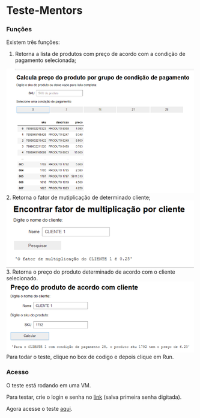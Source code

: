 # Teste-Mentors

### Funções

Existem três funções:

1. Retorna a lista de produtos com preço de acordo com a condição de pagamento selecionada;

<kbd>
   <img src="funcao1.png" alt="drawing" width="500"/>
</kbd>   

<br>
2. Retorna o fator de mutiplicação de determinado cliente;

<kbd>
   <img src="funcao2.png" alt="drawing" width="500"/>
</kbd>
   
<br>   
3. Retorna o preço do produto determinado de acordo com o cliente selecionado.

<kbd>
   <img src="funcao3.png" alt="drawing" width="500"/>
</kbd>   

<br>
Para todar o teste, clique no box de codigo e depois clique em Run.

### Acesso

O teste está rodando em uma VM.

Para testar, crie o login e senha no [link](http://34.151.208.60) (salva primeira senha digitada).

Agora acesse o teste [aqui](http://34.151.208.60/hub/user-redirect/git-pull?repo=https://github.com/LucasTieni/Teste-Mentors&branch=main&subPath=TesteMentors.ipynb&app=notebook).




